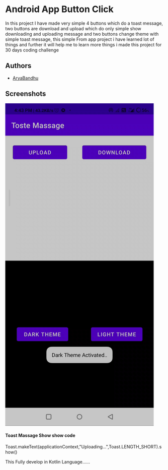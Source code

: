 
# Android App Button Click

In this project I have made very simple 4 buttons which do a toast message, two buttons are download and upload which do only simple show downloading and uploading message and two buttons change theme with simple toast message, this simple From app project i have learned lot of things and further it will help me to learn more things i made this project for 30 days coding challenge



## Authors

- [AryaBandhu](https://github.com/AryaBandhu)


## Screenshots

![App Screenshot](https://raw.githubusercontent.com/AryaBandhu/android_app_button_click/master/1676201245593.jpg)


#### Toast Massage Show show code

Toast.makeText(applicationContext,"Uploading...",Toast.LENGTH_SHORT).show()

This Fully develop in Kotlin Language......


